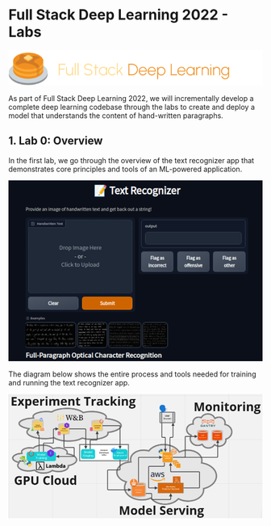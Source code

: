 # Full Stack Deep Learning 2022 - Labs

![labs-banner](./images/labs-banner.png)  

As part of Full Stack Deep Learning 2022, we will incrementally develop a complete deep learning codebase through the labs to create and deploy a model that understands the content of hand-written paragraphs.

## 1. Lab 0: Overview 
In the first lab, we go through the overview of the text recognizer app that demonstrates core principles and tools of an ML-powered application.

![text-recognizer-app](./images/text-recognizer-app.png)  

The diagram below shows the entire process and tools needed for training and running the text recognizer app. 

![text-recognizer-app](./images/app-diagram.png)  

